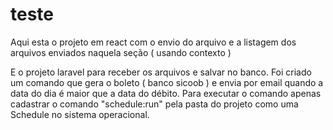 # teste

Aqui esta o projeto em react com o envio do arquivo e a listagem dos arquivos enviados naquela seção ( usando contexto )

E o projeto laravel para receber os arquivos e salvar no banco. Foi criado um comando que gera o boleto ( banco sicoob ) e envia por email quando a data do dia é maior que a data do débito.
Para executar o comando apenas cadastrar o comando "schedule:run" pela pasta do projeto como uma Schedule no sistema operacional.